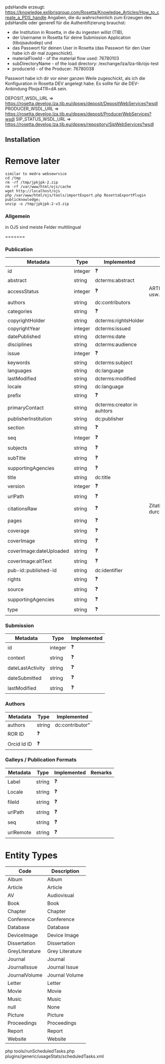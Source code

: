 pdsHandle erzeugt: https://knowledge.exlibrisgroup.com/Rosetta/Knowledge_Articles/How_to_create_a_PDS_handle
Angaben, die du wahrscheinlich zum Erzeugen des pdsHandle oder generell für die Authentifizierung brauchst:

- die Institution in Rosetta, in die du ingesten willst (TIB),
- der Username in Rosetta für deine Submission Application (tibojsautodep) und
- das Passwort für deinen User in Rosetta (das Passwort für den User habe ich dir mal zugeschickt).
- materialFlowId - of the material flow used: 76780103
- subDirectoryName - of the load directory: /exchange/lza/lza-tib/ojs-test
- producerId - of the Producer: 76780038

Passwort habe ich dir vor einer ganzen Weile zugeschickt, als ich die Konfiguration in Rosetta DEV angelegt habe. Es
sollte für die DEV-Anbindung Pbojs4TR=dA sein.

DEPOSIT_WSDL_URL => https://rosetta.develop.lza.tib.eu/dpsws/deposit/DepositWebServices?wsdl
PRODUCER_WSDL_URL => https://rosetta.develop.lza.tib.eu/dpsws/deposit/ProducerWebServices?wsdl
SIP_STATUS_WSDL_URL => https://rosetta.develop.lza.tib.eu/dpsws/repository/SipWebServices?wsdl

## Installation

# Remove later

```
similar to medra websewrvice
cd /tmp
rm -rf /tmp/jpkjpk-2.zip
rm -rf /var/www/html/ojs/cache
wget http://localhost/ojs
php /var/www/html/ojs/tools/importExport.php RosettaExportPlugin publicknowledge;
unzip -o /tmp/jpkjpk-2-v3.zip
```

### Allgemein

in OJS sind meiste Felder multilingual

=======

### Publication

| Metadata | Type | Implemented | Remarks|
| ---- | ---- | ---- | ---- |
|id | integer | :question:|
| abstract |string | dcterms:abstract|
| accessStatus | integer | :question: | ARTICLE_ACCESS_OPEN usw. |
| authors |string | dc:contributors|
| categories| string |:question: |
| copyrightHolder |string |dcterms:rightsHolder |
| copyrightYear| integer | dcterms:issued |
| datePublished |string | dcterms:date |
| disciplines |string | dcterms:audience |
|issue | integer | :question: |
| keywords|string | dcterms:subject|
| languages |string |dc:language |
|lastModified |string | dcterms:modified|
| locale |string | dc:language |
| prefix |string | :question:|
| primaryContact|string | dcterms:creator in auhtors |
| publisherInstitution|string | dc:publisher |
| section |string | :question:|
| seq| integer | :question:|
| subjects |string | :question:|
| subTitle |string | :question:|
| supportingAgencies |string | :question:|
| title |string | dc:title|
| version | integer | :question:|
| urlPath |string | :question:|
| citationsRaw |string | :question: | Zitationen getrennt durch  Line-breaks|
| pages |string | :question:|
| coverage |string | :question:|
| coverImage |string | :question:|
| coverImage:dateUploaded |string | :question:|
| coverImage:altText |string | :question:|
| pub-id::published-id|string |dc:identifier |
| rights |string | :question:|
| source |string | :question:|
| supportingAgencies |string | :question:|
| type |string | :question:|

### Submission

| Metadata | Type | Implemented |
| ---- | ---- | ---- |
| id | integer| :question:| |
|context | string| :question:| |
|dateLastActivity | string | :question:|
| dateSubmitted | string | :question:|
| lastModified | string | :question:| |

### Authors

| Metadata | Type | Implemented
| ---- | ---- | ---- |
| authors |string |dc:contributor" |
| ROR ID| :question:| |
| Orcid Id ID| :question:| |

### Galleys / Publication Formats

| Metadata | Type | Implemented | Remarks|
| ---- | ---- | ---- | ---- |
| Label | string | :question:| |
| Locale |string | :question:| |
| fileId |string | :question:| |
| urlPath |string | :question:| |
| seq |string | :question:| |
| urlRemote |string | :question:| |

# Entity Types

| Code|Description|
| --- | --- |
|Album|Album|
|Article|Article|
|AV|Audiovisual|
|Book|Book|
|Chapter|Chapter|
|Conference|Conference|
|Database|Database|
|DeviceImage|Device Image|
|Dissertation|Dissertation|
|GreyLiterature|Grey Literature|
|Journal|Journal|
|JournalIssue|Journal Issue|
|JournalVolume|Journal Volume|
|Letter|Letter|
|Movie|Movie|
|Music|Music|
|null|None|
|Picture|Picture|
|Proceedings|Proceedings|
|Report|Report|
|Website|Website|

php tools/runScheduledTasks.php plugins/generic/usageStats/scheduledTasks.xml
